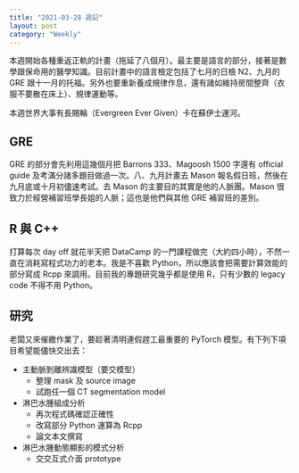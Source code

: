 ```yaml
---
title: "2021-03-28 週記"
layout: post
category: "Weekly"
---
```


本週開始各種重返正軌的計畫（拖延了八個月）。最主要是語言的部分，接著是數學跟保命用的醫學知識。目前計畫中的語言檢定包括了七月的日檢 N2、九月的 GRE 跟十一月的托福。另外也要重新養成規律作息，還有諸如維持房間整齊（衣服不要散在床上）、規律運動等。

本週世界大事有長賜輪（Evergreen Ever Given）卡在蘇伊士運河。

## GRE

GRE 的部分會先利用這幾個月把 Barrons 333、Magoosh 1500 字還有 official guide 及考滿分諸多題目做過一次。八、九月計畫去 Mason 報名假日班，然後在九月底或十月初儘速考試。去 Mason 的主要目的其實是他的人脈團。Mason 很致力於經營補習班學長姐的人脈；這也是他們與其他 GRE 補習班的差別。

## R 與 C++

打算每次 day off 就花半天把 DataCamp 的一門課程做完（大約四小時），不然一直在消耗寫程式功力的老本。我是不喜歡 Python，所以應該會把需要計算效能的部分寫成 Rcpp 來調用。目前我的專題研究幾乎都是使用 R，只有少數的 legacy code 不得不用 Python。

## 研究

老闆又來催繳作業了，要趁著清明連假趕工最重要的 PyTorch 模型。有下列下項目希望能儘快交出去：

- 主動脈剝離辨識模型（要交模型）
  - 整理 mask 及 source image
  - 試跑任一個 CT segmentation model
- 淋巴水腫組成分析
  - 再次程式碼確認正確性
  - 改寫部分 Python 運算為 Rcpp
  - 論文本文撰寫
- 淋巴水腫動態顯影的模式分析
  - 交交互式介面 prototype
